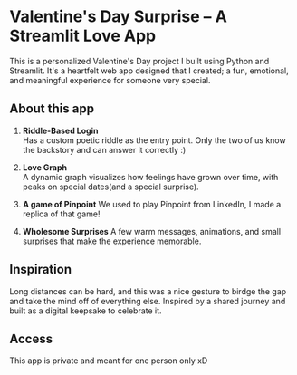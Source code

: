 # Valentine's Day Surprise – A Streamlit Love App

This is a personalized Valentine's Day project I built using Python and Streamlit. It's a heartfelt web app designed that I created; a fun, emotional, and meaningful experience for someone very special.

## About this app

1. **Riddle-Based Login**  
   Has a custom poetic riddle as the entry point. Only the two of us know the backstory and can answer it correctly :)

2. **Love Graph**  
   A dynamic graph visualizes how feelings have grown over time, with peaks on special dates(and a special surprise).

3. **A game of Pinpoint**
   We used to play Pinpoint from LinkedIn, I made a replica of that game!

3. **Wholesome Surprises**
   A few warm messages, animations, and small surprises that make the experience memorable.

## Inspiration

Long distances can be hard, and this was a nice gesture to birdge the gap and take the mind off of everything else. Inspired by a shared journey and built as a digital keepsake to celebrate it.

## Access

This app is private and meant for one person only xD
